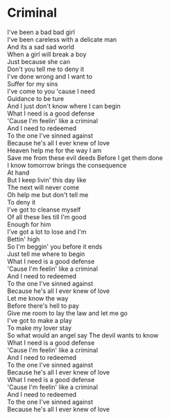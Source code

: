 # Criminal

I've been a bad bad girl  
I've been careless with a delicate man  
And its a sad sad world  
When a girl will break a boy  
Just because she can  
Don't you tell me to deny it  
I've done wrong and I want to  
Suffer for my sins  
I've come to you 'cause I need  
Guidance to be ture  
And I just don't know where I can begin  
What I need is a good defense  
'Cause I'm feelin' like a criminal  
And I need to redeemed  
To the one I've sinned against  
Because he's all I ever knew of love  
Heaven help me for the way I am  
Save me from these evil deeds
Before I get them done  
I know tomorrow brings the consequence  
At hand  
But I keep livin' this day like  
The next will never come  
Oh help me but don't tell me  
To deny it  
I've got to cleanse myself  
Of all these lies till I'm good  
Enough for him  
I've got a lot to lose and I'm  
Bettin' high  
So I'm beggin' you before it ends  
Just tell me where to begin  
What I need is a good defense  
'Cause I'm feelin' like a criminal  
And I need to redeemed  
To the one I've sinned against  
Because he's all I ever knew of love  
Let me know the way  
Before there's hell to pay  
Give me room to lay the law and let me go  
I've got to make a play  
To make my lover stay  
So what would an angel say
The devil wants to know  
What I need is a good defense  
'Cause I'm feelin' like a criminal  
And I need to redeemed  
To the one I've sinned against  
Because he's all I ever knew of love  
What I need is a good defense  
'Cause I'm feelin' like a criminal  
And I need to redeemed  
To the one I've sinned against  
Because he's all I ever knew of love
